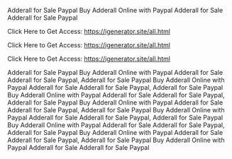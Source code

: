 Adderall for Sale Paypal Buy Adderall Online with Paypal Adderall for Sale Adderall for Sale Paypal

Click Here to Get Access: https://igenerator.site/all.html

Click Here to Get Access: https://igenerator.site/all.html

Click Here to Get Access: https://igenerator.site/all.html

Adderall for Sale Paypal Buy Adderall Online with Paypal Adderall for Sale Adderall for Sale Paypal, Adderall for Sale Paypal Buy Adderall Online with Paypal Adderall for Sale Adderall for Sale Paypal, Adderall for Sale Paypal Buy Adderall Online with Paypal Adderall for Sale Adderall for Sale Paypal, Adderall for Sale Paypal Buy Adderall Online with Paypal Adderall for Sale Adderall for Sale Paypal, Adderall for Sale Paypal Buy Adderall Online with Paypal Adderall for Sale Adderall for Sale Paypal, Adderall for Sale Paypal Buy Adderall Online with Paypal Adderall for Sale Adderall for Sale Paypal, Adderall for Sale Paypal Buy Adderall Online with Paypal Adderall for Sale Adderall for Sale Paypal, Adderall for Sale Paypal Buy Adderall Online with Paypal Adderall for Sale Adderall for Sale Paypal
